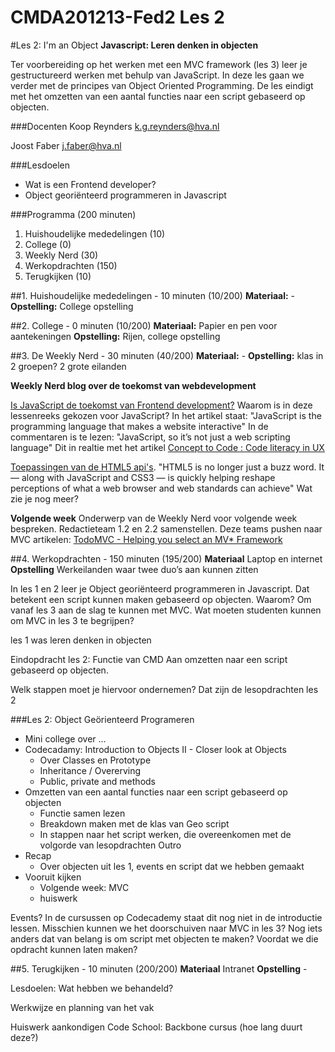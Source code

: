 CMDA201213-Fed2 Les 2
=====================

#Les 2: I'm an Object
**Javascript: Leren denken in objecten**

Ter voorbereiding op het werken met een MVC framework (les 3) leer je gestructureerd werken met behulp van JavaScript. In deze les gaan we verder met de principes van Object Oriented Programming. De les eindigt met het omzetten van een aantal functies naar een script gebaseerd op objecten.

###Docenten
Koop Reynders k.g.reynders@hva.nl 

Joost Faber j.faber@hva.nl

###Lesdoelen

* Wat is een Frontend developer?
* Object georiënteerd programmeren in Javascript

###Programma (200 minuten)

1. Huishoudelijke mededelingen (10) 
2. College (0)
3. Weekly Nerd (30) 
4. Werkopdrachten (150)
5. Terugkijken (10) 


##1. Huishoudelijke mededelingen - 10 minuten (10/200)
**Materiaal:** - 
**Opstelling:** College opstelling


##2. College - 0 minuten (10/200)
**Materiaal:** Papier en pen voor aantekeningen
**Opstelling:** Rijen, college opstelling


##3. De Weekly Nerd - 30 minuten (40/200)
**Materiaal:** -
**Opstelling:** klas in 2 groepen? 2 grote eilanden

**Weekly Nerd blog over de toekomst van webdevelopment**

[Is JavaScript de toekomst van Frontend development?](http://mashable.com/2012/11/12/javascript/) Waarom is in deze lessenreeks gekozen voor JavaScript? 
In het artikel staat: "JavaScript is the programming language that makes a website interactive"
In de commentaren is te lezen: "JavaScript, so it’s not just a web scripting language"
Dit in realtie met het artikel [Concept to Code : Code literacy in UX](http://uxmag.com/articles/concept-to-code)

[Toepassingen van de HTML5 api's](http://mashable.com/tag/future-web-series/). "HTML5 is no longer just a buzz word. It — along with JavaScript and CSS3 — is quickly helping reshape perceptions of what a web browser and web standards can achieve"
Wat zie je nog meer?

**Volgende week**
Onderwerp van de Weekly Nerd voor volgende week bespreken. 
Redactieteam 1.2 en 2.2 samenstellen. Deze teams pushen naar MVC artikelen: [TodoMVC - Helping you select an MV* Framework](http://addyosmani.github.com/todomvc/)


##4. Werkopdrachten - 150 minuten (195/200)
**Materiaal** Laptop en internet
**Opstelling** Werkeilanden waar twee duo’s aan kunnen zitten


In les 1 en 2 leer je Object georiënteerd programmeren in Javascript.  Dat betekent een script kunnen maken gebaseerd op objecten.
Waarom? Om vanaf les 3 aan de slag te kunnen met MVC. Wat moeten studenten kunnen om MVC in les 3 te begrijpen? 

les 1 was leren denken in objecten

Eindopdracht les 2: Functie van CMD Aan omzetten naar een script gebaseerd op objecten.

Welk stappen moet je hiervoor ondernemen? Dat zijn de lesopdrachten les 2


###Les 2: Object Geörienteerd Programeren

- Mini college over ...
- Codecadamy: Introduction to Objects II - Closer look at Objects
	- Over Classes en Prototype
	- Inheritance / Overerving
	- Public, private and methods
- Omzetten van een aantal functies naar een script gebaseerd op objecten
	- Functie samen lezen
	- Breakdown maken met de klas van Geo script
	- In stappen naar het script werken, die overeenkomen met de volgorde van lesopdrachten
Outro 
- Recap 
	- Over objecten uit les 1, events en script dat we hebben gemaakt
- Vooruit kijken
 	- Volgende week: MVC 
	- huiswerk


Events? In de cursussen op Codecademy staat dit nog niet in de introductie lessen. Misschien kunnen we het doorschuiven naar MVC in les 3?
Nog iets anders dat van belang is om script met objecten te maken? Voordat we die opdracht kunnen laten maken?



##5. Terugkijken - 10 minuten (200/200)
**Materiaal** Intranet
**Opstelling** - 

Lesdoelen: Wat hebben we behandeld? 

Werkwijze en planning van het vak

Huiswerk aankondigen
	Code School: Backbone cursus (hoe lang duurt deze?)



